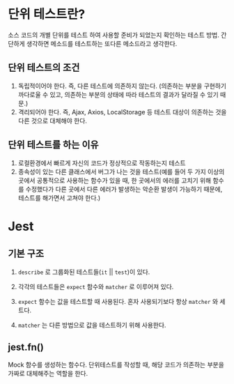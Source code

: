 # 단위 테스트란? 
소스 코드의 개별 단위를 테스트 하여 사용할 준비가 되었는지 확인하는 테스트 방법. 간단하게 생각하면 메소드를 테스트하는 또다른 메소드라고 생각한다.

## 단위 테스트의 조건
1. 독립적이어야 한다. 즉, 다른 테스트에 의존하지 않는다. (의존하는 부분을 구현하기 까다로울 수 있고, 의존하는 부분의 상태에 따라 테스트의 결과가 달라질 수 있기 때문.)
1. 격리되어야 한다. 즉, Ajax, Axios, LocalStorage 등 테스트 대상이 의존하는 것을 다른 것으로 대체해야 한다.

## 단위 테스트를 하는 이유
1. 로컬환경에서 빠르게 자신의 코드가 정상적으로 작동하는지 테스트
1. 종속성이 있는 다른 클래스에서 버그가 나는 것을 테스트(예를 들어 두 가지 이상의 곳에서 공통적으로 사용하는 함수가 있을 때, 한 곳에서의 에러를 고치기 위해 함수를 수정했다가 다른 곳에서 다른 에러가 발생하는 악순환 발생이 가능하기 때문에, 테스트를 해가면서 고쳐야 한다.)

# Jest
## 기본 구조
1. `describe` 로 그룹화된 테스트들(`it` || `test`)이 있다. 

2. 각각의 테스트들은 `expect` 함수와 `matcher` 로 이루어져 있다.

3. `expect` 함수는 값을 테스트할 때 사용된다. 혼자 사용되기보다 항상 `matcher` 와 세트다.

4. `matcher` 는 다른 방법으로 값을 테스트하기 위해 사용한다.

## jest.fn()
Mock 함수를 생성하는 함수다. 단위테스트를 작성할 때, 해당 코드가 의존하는 부분을 가짜로 대체해주는 역할을 한다.

